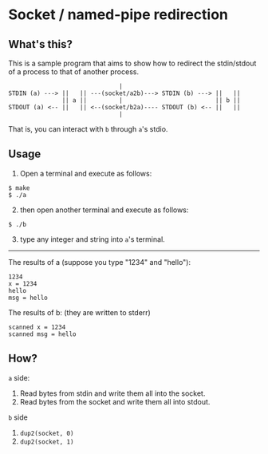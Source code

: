 # Socket / named-pipe redirection

## What's this?

This is a sample program that aims to show
how to redirect the stdin/stdout of a process to that of another process.

```
                               |                                 
STDIN (a) ---> ||   || ---(socket/a2b)---> STDIN (b) ---> ||   ||
               || a ||         |                          || b ||
STDOUT (a) <-- ||   || <--(socket/b2a)---- STDOUT (b) <-- ||   ||
                               |                                 
```

That is, you can interact with `b` through `a`'s stdio.

## Usage
1. Open a terminal and execute as follows:
```
$ make
$ ./a
```
2. then open another terminal and execute as follows:
```
$ ./b
```
3. type any integer and string into `a`'s terminal.

---

The results of a (suppose you type "1234" and "hello"):
```
1234
x = 1234
hello
msg = hello
```
The results of b: (they are written to stderr)
```
scanned x = 1234
scanned msg = hello
```

## How?

`a` side:
1. Read bytes from stdin and write them all into the socket.
2. Read bytes from the socket and write them all into stdout.

`b` side
1. `dup2(socket, 0)`
2. `dup2(socket, 1)`
